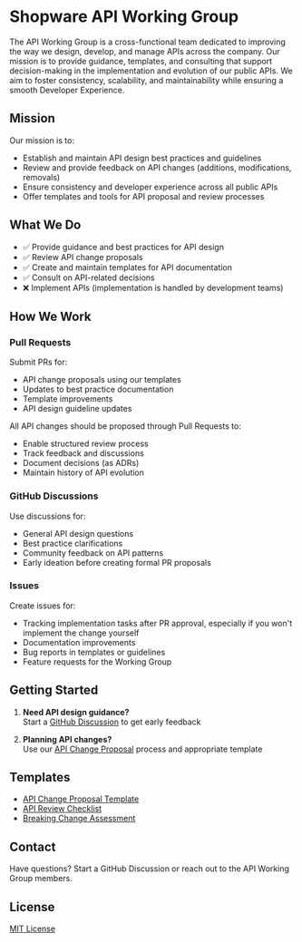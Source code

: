 # Shopware API Working Group

The API Working Group is a cross-functional team dedicated to improving the way we design, develop, and manage APIs across the company.
Our mission is to provide guidance, templates, and consulting that support decision-making in the implementation and evolution of our public APIs.
We aim to foster consistency, scalability, and maintainability while ensuring a smooth Developer Experience.

## Mission

Our mission is to:

- Establish and maintain API design best practices and guidelines
- Review and provide feedback on API changes (additions, modifications, removals)
- Ensure consistency and developer experience across all public APIs
- Offer templates and tools for API proposal and review processes

## What We Do

- ✅ Provide guidance and best practices for API design
- ✅ Review API change proposals
- ✅ Create and maintain templates for API documentation
- ✅ Consult on API-related decisions
- ❌ Implement APIs (implementation is handled by development teams)

## How We Work

### Pull Requests

Submit PRs for:

- API change proposals using our templates
- Updates to best practice documentation
- Template improvements
- API design guideline updates

All API changes should be proposed through Pull Requests to:

- Enable structured review process
- Track feedback and discussions
- Document decisions (as ADRs)
- Maintain history of API evolution

### GitHub Discussions

Use discussions for:

- General API design questions
- Best practice clarifications
- Community feedback on API patterns
- Early ideation before creating formal PR proposals

### Issues

Create issues for:

- Tracking implementation tasks after PR approval, especially if you won't implement the change yourself
- Documentation improvements
- Bug reports in templates or guidelines
- Feature requests for the Working Group

## Getting Started

1. **Need API design guidance?**  
   Start a [GitHub Discussion](https://github.com/shopware/api-working-group/discussions) to get early feedback

2. **Planning API changes?**  
   Use our [API Change Proposal](./docs/api-change-proposal.md) process and appropriate template

<!-- 3. **Want to contribute?**
   Check our [Contributing Guidelines](./CONTRIBUTING.md) -->

## Templates

- [API Change Proposal Template](./templates/api-change-proposal.md)
- [API Review Checklist](./templates/api-review-checklist.md)
- [Breaking Change Assessment](./templates/breaking-change-assessment.md)

## Contact

Have questions? Start a GitHub Discussion or reach out to the API Working Group members.

## License

[MIT License](./LICENSE)
